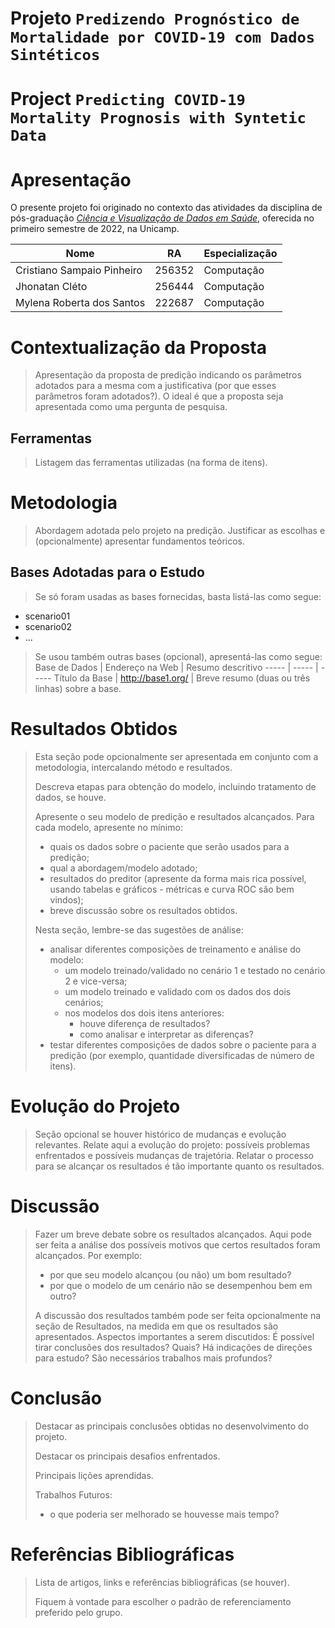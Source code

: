 # Projeto `Predizendo Prognóstico de Mortalidade por COVID-19 com Dados Sintéticos`
# Project `Predicting COVID-19 Mortality Prognosis with Syntetic Data`

# Apresentação

O presente projeto foi originado no contexto das atividades da disciplina de pós-graduação [*Ciência e Visualização de Dados em Saúde*](https://ds4h.org), oferecida no primeiro semestre de 2022, na Unicamp.

| Nome                       | RA     | Especialização |
| -------------------------- | ------ | -------------- |
| Cristiano Sampaio Pinheiro | 256352 | Computação     |
| Jhonatan Cléto             | 256444 | Computação     |
| Mylena Roberta dos Santos  | 222687 | Computação     |

# Contextualização da Proposta

> Apresentação da proposta de predição indicando os parâmetros adotados para a mesma com a justificativa (por que esses parâmetros foram adotados?).
> O ideal é que a proposta seja apresentada como uma pergunta de pesquisa.


## Ferramentas

> Listagem das ferramentas utilizadas (na forma de itens).


# Metodologia

> Abordagem adotada pelo projeto na predição.
> Justificar as escolhas e (opcionalmente) apresentar fundamentos teóricos.


## Bases Adotadas para o Estudo

> Se só foram usadas as bases fornecidas, basta listá-las como segue:
* scenario01
* scenario02
* ...

> Se usou também outras bases (opcional), apresentá-las como segue:
Base de Dados | Endereço na Web | Resumo descritivo
----- | ----- | -----
Título da Base | http://base1.org/ | Breve resumo (duas ou três linhas) sobre a base.


# Resultados Obtidos

> Esta seção pode opcionalmente ser apresentada em conjunto com a metodologia, intercalando método e resultados.
>
> Descreva etapas para obtenção do modelo, incluindo tratamento de dados, se houve.
>
> Apresente o seu modelo de predição e resultados alcançados.
> Para cada modelo, apresente no mínimo:
> * quais os dados sobre o paciente que serão usados para a predição;
> * qual a abordagem/modelo adotado;
> * resultados do preditor (apresente da forma mais rica possível, usando tabelas e gráficos - métricas e curva ROC são bem vindos);
> * breve discussão sobre os resultados obtidos.
>
> Nesta seção, lembre-se das sugestões de análise:
> * analisar diferentes composições de treinamento e análise do modelo:
>   * um modelo treinado/validado no cenário 1 e testado no cenário 2 e vice-versa;
>   * um modelo treinado e validado com os dados dos dois cenários;
>   * nos modelos dos dois itens anteriores:
>     * houve diferença de resultados?
>     * como analisar e interpretar as diferenças?
> * testar diferentes composições de dados sobre o paciente para a predição (por exemplo, quantidade diversificadas de número de itens).

# Evolução do Projeto

> Seção opcional se houver histórico de mudanças e evolução relevantes.
> Relate aqui a evolução do projeto: possíveis problemas enfrentados e possíveis mudanças de trajetória. Relatar o processo para se alcançar os resultados é tão importante quanto os resultados.

# Discussão

> Fazer um breve debate sobre os resultados alcançados. Aqui pode ser feita a análise dos possíveis motivos que certos resultados foram alcançados. Por exemplo:
> * por que seu modelo alcançou (ou não) um bom resultado?
> * por que o modelo de um cenário não se desempenhou bem em outro?
>
> A discussão dos resultados também pode ser feita opcionalmente na seção de Resultados, na medida em que os resultados são apresentados. Aspectos importantes a serem discutidos: É possível tirar conclusões dos resultados? Quais? Há indicações de direções para estudo? São necessários trabalhos mais profundos?

# Conclusão

> Destacar as principais conclusões obtidas no desenvolvimento do projeto.
>
> Destacar os principais desafios enfrentados.
>
> Principais lições aprendidas.
>
> Trabalhos Futuros:
> * o que poderia ser melhorado se houvesse mais tempo?

# Referências Bibliográficas

> Lista de artigos, links e referências bibliográficas (se houver).
>
> Fiquem à vontade para escolher o padrão de referenciamento preferido pelo grupo.
